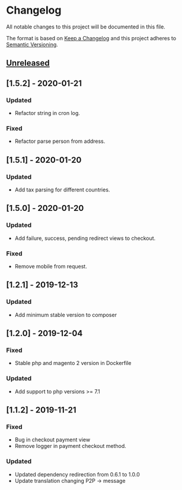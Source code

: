 # Changelog
All notable changes to this project will be documented in this file.

The format is based on [Keep a Changelog](http://keepachangelog.com/en/1.0.0/)
and this project adheres to [Semantic Versioning](http://semver.org/spec/v2.0.0.html).

## [Unreleased](https://github.com/placetopay-org/magento2-placetopay/tree/development)

## [1.5.2] - 2020-01-21

### Updated
- Refactor string in cron log.

### Fixed
- Refactor parse person from address.

## [1.5.1] - 2020-01-20

### Updated
- Add tax parsing for different countries.

## [1.5.0] - 2020-01-20

### Updated
- Add failure, success, pending redirect views to checkout.

### Fixed
- Remove mobile from request.

## [1.2.1] - 2019-12-13

### Updated
- Add minimum stable version to composer

## [1.2.0] - 2019-12-04

### Fixed
- Stable php and magento 2 version in Dockerfile

### Updated
- Add support to php versions >= 7.1

## [1.1.2] - 2019-11-21

### Fixed
- Bug in checkout payment view
- Remove logger in payment checkout method.

### Updated
- Updated dependency redirection from 0.6.1 to 1.0.0
- Update translation changing P2P -> message
